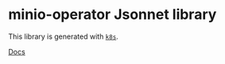 # minio-operator Jsonnet library

This library is generated with [`k8s`](https://github.com/jsonnet-libs/k8s).

[Docs](https://jsonnet-libs.github.io/minio-operator-libsonnet)
